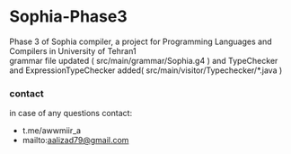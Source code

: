 # Sophia-Phase3
Phase 3 of Sophia compiler, a project for Programming Languages and Compilers in University of Tehran1<br>
grammar file updated ( src/main/grammar/Sophia.g4 ) and  TypeChecker and ExpressionTypeChecker added( src/main/visitor/Typechecker/*.java )<br>
### contact ###
in case of any questions contact:
* t.me/awwmiir_a
* mailto:aalizad79@gmail.com
